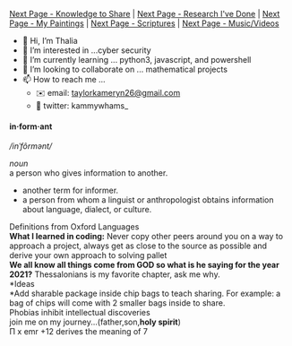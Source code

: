[Next Page - Knowledge to Share](/Knowledge.md) | [Next Page - Research I've Done](/Research.md) | [Next Page - My Paintings](/Paintings.md) | [Next Page - Scriptures](/Verses.md) | [Next Page - Music/Videos](/CO.md)  

- 👋 Hi, I’m Thalia  
- 👀 I’m interested in ...cyber security  
- 🌱 I’m currently learning ... python3, javascript, and powershell  
- 💞️ I’m looking to collaborate on ... mathematical projects  
- 📫 How to reach me ...  
     - ✉️ email: taylorkameryn26@gmail.com  
     - 👥 twitter: kammywhams_    
 
<!---
kammywhams/kammywhams is a ✨ special ✨ repository because its `README.md` (this file) appears on your GitHub profile.
You can click the Preview link to take a look at your changes.
--->

#### in·form·ant  
*/inˈfôrmənt/*  
  
*noun*  
a person who gives information to another.  
- another term for informer.  
- a person from whom a linguist or anthropologist obtains information about language, dialect, or culture.  
  
Definitions from Oxford Languages  
**What I learned in coding:** Never copy other peers around you on a way to approach a project, always get as close to the source as possible and derive your own approach to solving pallet  
**We all know all things come from GOD so what is he saying for the year 2021?** Thessalonians is my favorite chapter, ask me why.  
*Ideas  
  *Add sharable package inside chip bags to teach sharing. For example: a bag of chips will come with 2 smaller bags inside to share.  
Phobias inhibit intellectual discoveries  
join me on my journey...(father,son,**holy spirit**)  
Π x emr +12 derives the meaning of 7  

